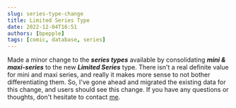 ```yaml
---
slug: series-type-change
title: Limited Series Type
date: 2022-12-04T16:51
authors: [bpepple]
tags: [comic, database, series]
---
```

Made a minor change to the ***series types*** available by consolidating ***mini & maxi-series*** to the new ***Limited Series*** type. There isn't a real definite value for mini and maxi series, and really it makes more sense to not bother differentiating them. So, I've gone ahead and migrated the existing data for this change, and users should see this change. If you have any questions or thoughts, don't hesitate to contact [me](mailto:bpepple@metron.cloud).